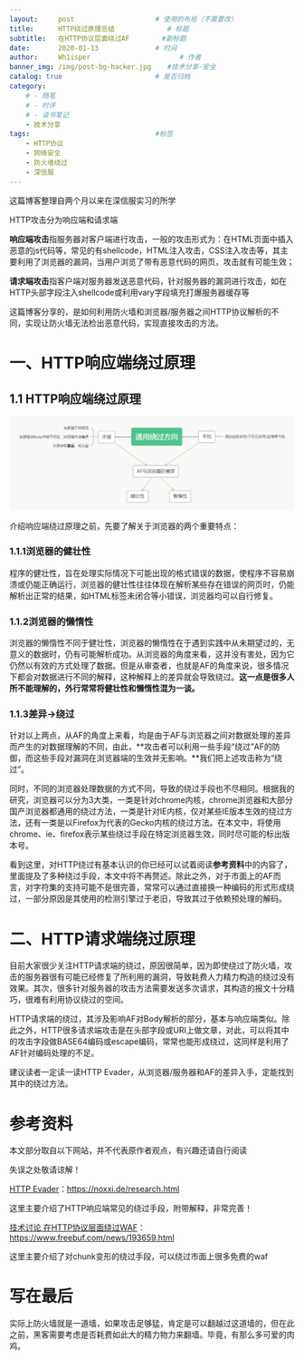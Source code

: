 ```yaml
---
layout:     post                    # 使用的布局（不需要改）
title:      HTTP绕过原理总结			   # 标题 
subtitle:   在HTTP协议层面绕过AF		 #副标题
date:       2020-01-13              # 时间
author:     Wh1isper                      # 作者
banner_img: /img/post-bg-hacker.jpg    #技术分享-安全
catalog: true                       # 是否归档
category:
    # - 随笔
    # - 时评
    # - 读书笔记
    - 技术分享
tags:                               #标签
    - HTTP协议
    - 网络安全
    - 防火墙绕过
    - 深信服
---
```


这篇博客整理自两个月以来在深信服实习的所学

HTTP攻击分为响应端和请求端

**响应端攻击**指服务器对客户端进行攻击，一般的攻击形式为：在HTML页面中插入恶意的js代码等，常见的有shellcode，HTML注入攻击，CSS注入攻击等，其主要利用了浏览器的漏洞，当用户浏览了带有恶意代码的网页，攻击就有可能生效；

**请求端攻击**指客户端对服务器发送恶意代码，针对服务器的漏洞进行攻击，如在HTTP头部字段注入shellcode或利用vary字段填充打爆服务器缓存等

这篇博客分享的，是如何利用防火墙和浏览器/服务器之间HTTP协议解析的不同，实现让防火墙无法检出恶意代码，实现直接攻击的方法。

# 一、HTTP响应端绕过原理 #

## 1.1 HTTP响应端绕过原理 ##

![](../img/2020-01-13-AF_HTTP_Evasion/response_eva_principle.jpg)

介绍响应端绕过原理之前，先要了解关于浏览器的两个重要特点：

### 1.1.1浏览器的健壮性 ###

程序的健壮性，旨在处理实际情况下可能出现的格式错误的数据，使程序不容易崩溃或仍能正确运行，浏览器的健壮性往往体现在解析某些存在错误的网页时，仍能解析出正常的结果，如HTML标签未闭合等小错误，浏览器均可以自行修复。

### 1.1.2浏览器的懒惰性 ###

浏览器的懒惰性不同于健壮性，浏览器的懒惰性在于遇到实践中从未期望过的，无意义的数据时，仍有可能解析成功。从浏览器的角度来看，这并没有害处，因为它仍然以有效的方式处理了数据。但是从审查者，也就是AF的角度来说，很多情况下都会对数据进行不同的解释，这种解释上的差异就会导致绕过。**这一点是很多人所不能理解的，外行常常将健壮性和懒惰性混为一谈。**

### 1.1.3差异→绕过 ###

针对以上两点，从AF的角度上来看，均是由于AF与浏览器之间对数据处理的差异而产生的对数据理解的不同，由此，**攻击者可以利用一些手段“绕过”AF的防御，而这些手段对漏洞在浏览器端的生效并无影响。**我们把上述攻击称为“绕过”。

同时，不同的浏览器处理数据的方式不同，导致的绕过手段也不尽相同。根据我的研究，浏览器可以分为3大类，一类是针对chrome内核，chrome浏览器和大部分国产浏览器都通用的绕过方法，一类是针对IE内核，仅对某些IE版本生效的绕过方法，还有一类是以Firefox为代表的Gecko内核的绕过方法。在本文中，将使用chrome、ie、firefox表示某些绕过手段在特定浏览器生效，同时尽可能的标出版本号。

看到这里，对HTTP绕过有基本认识的你已经可以试着阅读**参考资料**中的内容了，里面提及了多种绕过手段，本文中将不再赘述。除此之外，对于市面上的AF而言，对字符集的支持可能不是很完善，常常可以通过直接换一种编码的形式形成绕过，一部分原因是其使用的检测引擎过于老旧，导致其过于依赖预处理的解码。

# 二、HTTP请求端绕过原理 #

目前大家很少关注HTTP请求端的绕过，原因很简单，因为即使绕过了防火墙，攻击的服务器很有可能已经修复了所利用的漏洞，导致耗费人力精力构造的绕过没有效果。其次，很多针对服务器的攻击方法需要发送多次请求，其构造的报文十分精巧，很难有利用协议绕过的空间。

HTTP请求端的绕过，其涉及影响AF对Body解析的部分，基本与响应端类似。除此之外，HTTP很多请求端攻击是在头部字段或URI上做文章，对此，可以将其中的攻击字段做BASE64编码或escape编码，常常也能形成绕过，这同样是利用了AF针对编码处理的不足。

建议读者一定读一读HTTP Evader，从浏览器/服务器和AF的差异入手，定能找到其中的绕过方法。

# 参考资料 #

本文部分取自以下网站，并不代表原作者观点，有兴趣还请自行阅读

失误之处敬请谅解！

[HTTP Evader](https://noxxi.de/research.html)：https://noxxi.de/research.html

这里主要介绍了HTTP响应端常见的绕过手段，附带解释，非常完善！

[技术讨论 在HTTP协议层面绕过WAF](https://www.freebuf.com/news/193659.html)：https://www.freebuf.com/news/193659.html

这里主要介绍了对chunk变形的绕过手段，可以绕过市面上很多免费的waf

# 写在最后 #

实际上防火墙就是一道墙，如果攻击足够猛，肯定是可以翻越过这道墙的，但在此之前，黑客需要考虑是否耗费如此大的精力物力来翻墙。毕竟，有那么多可爱的肉鸡。
